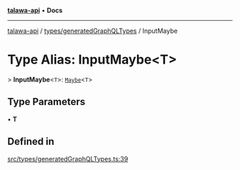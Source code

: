 [**talawa-api**](../../../README.md) • **Docs**

***

[talawa-api](../../../modules.md) / [types/generatedGraphQLTypes](../README.md) / InputMaybe

# Type Alias: InputMaybe\<T\>

\> **InputMaybe**\<`T`\>: [`Maybe`](Maybe.md)\<`T`\>

## Type Parameters

• **T**

## Defined in

[src/types/generatedGraphQLTypes.ts:39](https://github.com/PalisadoesFoundation/talawa-api/blob/a6e7ac91b581c9109559657faf0f934f3eb41fe7/src/types/generatedGraphQLTypes.ts#L39)
